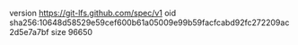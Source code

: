 version https://git-lfs.github.com/spec/v1
oid sha256:10648d58529e59cef600b61a05009e99b59facfcabd92fc272209ac2d5e7a7bf
size 96650
